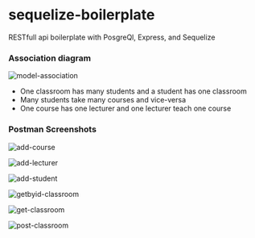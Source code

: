 # sequelize-boilerplate
RESTfull api boilerplate with PosgreQl, Express, and Sequelize 

### Association diagram

![model-association](https://user-images.githubusercontent.com/47576444/148944009-83cfc9c2-4735-452a-8681-e318fa4c1796.PNG)

* One classroom has many students and a student has one classroom
* Many students take many courses and vice-versa
* One course has one lecturer and one lecturer teach one course

### Postman Screenshots

![add-course](https://user-images.githubusercontent.com/47576444/148944422-f7dd19e0-dd97-4718-b935-fc2c164274a3.PNG)

![add-lecturer](https://user-images.githubusercontent.com/47576444/148944449-9a85c5e4-023d-40b3-908d-59837e63030a.PNG)

![add-student](https://user-images.githubusercontent.com/47576444/148944476-d54bc382-5f7d-456c-bcd9-7dad0473553a.PNG)

![getbyid-classroom](https://user-images.githubusercontent.com/47576444/148944642-68af4c45-a660-4e8f-97d9-5fb6ebfcd032.PNG)

![get-classroom](https://user-images.githubusercontent.com/47576444/148944656-6b12e754-4fb4-466a-b344-31b24f37386f.PNG)

![post-classroom](https://user-images.githubusercontent.com/47576444/148944742-792d858e-9992-4c8c-bcbe-f0facb304e5b.PNG)

